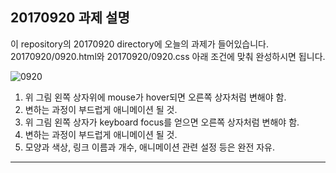 ## 20170920 과제 설명

이 repository의 20170920 directory에 오늘의 과제가 들어있습니다.
20170920/0920.html와 20170920/0920.css 아래 조건에 맞춰 완성하시면 됩니다.

![0920](img/20170920/result.png)

1. 위 그림 왼쪽 상자위에 mouse가 hover되면 오른쪽 상자처럼 변해야 함.
2. 변하는 과정이 부드럽게 애니메이션 될 것.
3. 위 그림 왼쪽 상자가 keyboard focus를 얻으면 오른쪽 상자처럼 변해야 함.
4. 변하는 과정이 부드럽게 애니메이션 될 것.
5. 모양과 색상, 링크 이름과 개수, 애니메이션 관련 설정 등은 완전 자유.
---
